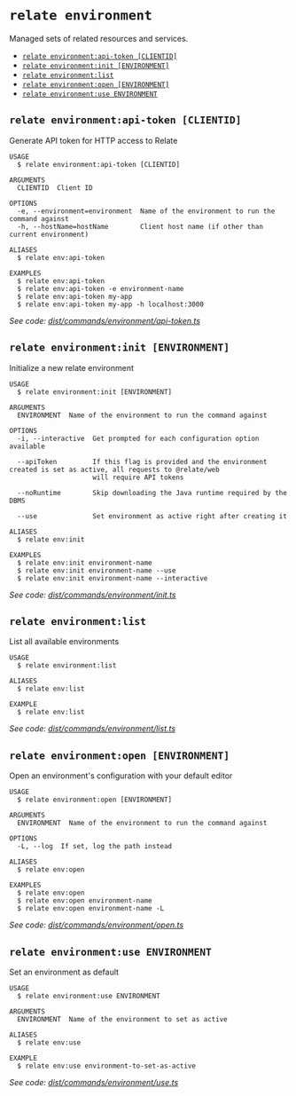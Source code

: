 `relate environment`
====================

Managed sets of related resources and services.

* [`relate environment:api-token [CLIENTID]`](#relate-environmentapi-token-clientid)
* [`relate environment:init [ENVIRONMENT]`](#relate-environmentinit-environment)
* [`relate environment:list`](#relate-environmentlist)
* [`relate environment:open [ENVIRONMENT]`](#relate-environmentopen-environment)
* [`relate environment:use ENVIRONMENT`](#relate-environmentuse-environment)

## `relate environment:api-token [CLIENTID]`

Generate API token for HTTP access to Relate

```
USAGE
  $ relate environment:api-token [CLIENTID]

ARGUMENTS
  CLIENTID  Client ID

OPTIONS
  -e, --environment=environment  Name of the environment to run the command against
  -h, --hostName=hostName        Client host name (if other than current environment)

ALIASES
  $ relate env:api-token

EXAMPLES
  $ relate env:api-token
  $ relate env:api-token -e environment-name
  $ relate env:api-token my-app
  $ relate env:api-token my-app -h localhost:3000
```

_See code: [dist/commands/environment/api-token.ts](https://github.com/neo4j-devtools/relate/blob/v1.0.4-alpha.7/packages/cli/src/commands/environment/api-token.ts)_

## `relate environment:init [ENVIRONMENT]`

Initialize a new relate environment

```
USAGE
  $ relate environment:init [ENVIRONMENT]

ARGUMENTS
  ENVIRONMENT  Name of the environment to run the command against

OPTIONS
  -i, --interactive  Get prompted for each configuration option available

  --apiToken         If this flag is provided and the environment created is set as active, all requests to @relate/web
                     will require API tokens

  --noRuntime        Skip downloading the Java runtime required by the DBMS

  --use              Set environment as active right after creating it

ALIASES
  $ relate env:init

EXAMPLES
  $ relate env:init environment-name
  $ relate env:init environment-name --use
  $ relate env:init environment-name --interactive
```

_See code: [dist/commands/environment/init.ts](https://github.com/neo4j-devtools/relate/blob/v1.0.4-alpha.7/packages/cli/src/commands/environment/init.ts)_

## `relate environment:list`

List all available environments

```
USAGE
  $ relate environment:list

ALIASES
  $ relate env:list

EXAMPLE
  $ relate env:list
```

_See code: [dist/commands/environment/list.ts](https://github.com/neo4j-devtools/relate/blob/v1.0.4-alpha.7/packages/cli/src/commands/environment/list.ts)_

## `relate environment:open [ENVIRONMENT]`

Open an environment's configuration with your default editor

```
USAGE
  $ relate environment:open [ENVIRONMENT]

ARGUMENTS
  ENVIRONMENT  Name of the environment to run the command against

OPTIONS
  -L, --log  If set, log the path instead

ALIASES
  $ relate env:open

EXAMPLES
  $ relate env:open
  $ relate env:open environment-name
  $ relate env:open environment-name -L
```

_See code: [dist/commands/environment/open.ts](https://github.com/neo4j-devtools/relate/blob/v1.0.4-alpha.7/packages/cli/src/commands/environment/open.ts)_

## `relate environment:use ENVIRONMENT`

Set an environment as default

```
USAGE
  $ relate environment:use ENVIRONMENT

ARGUMENTS
  ENVIRONMENT  Name of the environment to set as active

ALIASES
  $ relate env:use

EXAMPLE
  $ relate env:use environment-to-set-as-active
```

_See code: [dist/commands/environment/use.ts](https://github.com/neo4j-devtools/relate/blob/v1.0.4-alpha.7/packages/cli/src/commands/environment/use.ts)_
